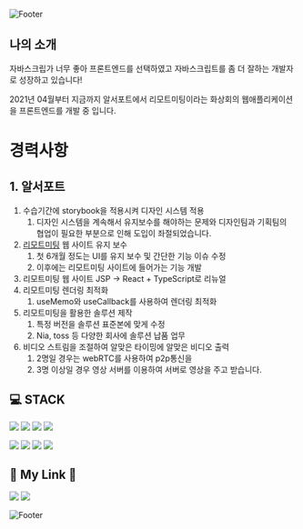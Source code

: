 ![Footer](https://capsule-render.vercel.app/api?type=waving&color=auto&height=200&section=header&text=Hwang%20taehyeun&fontSize=90)

## 나의 소개

자바스크립가 너무 좋아 프론트엔드를 선택하였고 자바스크립트를 좀 더 잘하는 개발자로 성장하고 있습니다!

2021년 04월부터 지금까지
알서포트에서 리모트미팅이라는 화상회의 웹애플리케이션을 프론트엔드를 개발 중 입니다.



# 경력사항

## 1. 알서포트

1. 수습기간에 storybook을 적용시켜 디자인 시스템 적용
   1. 디자인 시스템을 계속해서 유지보수를 해야하는 문제와
      디자인팀과 기획팀의 협업이 필요한 부분으로 인해 도입이 좌절되었습니다.
2. [리모트미팅](https://st.remotemeeting.com/ko/home) 웹 사이트 유지 보수
   1. 첫 6개월 정도는 UI를 유지 보수 및 간단한 기능 이슈 수정
   2. 이후에는 리모트미팅 사이트에 들어가는 기능 개발
3. 리모트미팅 웹 사이트 JSP -> React + TypeScript로 리뉴얼
4. 리모트미팅 렌더링 최적화
   1. useMemo와 useCallback를 사용하여 렌더링 최적화
5. 리모트미팅을 활용한 솔루션 제작
   1. 특정 버전을 솔루션 표준본에 맞게 수정
   2. Nia, toss 등 다양한 회사에 솔루션 납품 업무
6. 비디오 스트림을 조절하여 알맞은 타이밍에 알맞은 비디오 출력
   1. 2명일 경우는 webRTC를 사용하여 p2p통신을
   2. 3명 이상일 경우 영상 서버를 이용하여 서버로 영상을 주고 받습니다.




## 💻 STACK

<img src="https://img.shields.io/badge/HTML5-E34F26?style=flat-square&logo=HTML5&logoColor=white"/> <img src="https://img.shields.io/badge/CSS3-1572B6?style=flat-square&logo=CSS3&logoColor=white"/> <img src="https://img.shields.io/badge/Javascript-F7DF1E?style=flat-square&logo=Javascript&logoColor=white"/> <img src="https://img.shields.io/badge/TypeScript-3178C6?style=flat-square&logo=TypeScript&logoColor=white"/>

<img src="https://img.shields.io/badge/React-61DAFB?style=flat-square&logo=React&logoColor=white"/> <img src="https://img.shields.io/badge/Styled%2D%2DComponents-DB7093?style=flat-square&logo=Styled%2DComponents&logoColor=white"/> <img src="https://img.shields.io/badge/Redux-764ABC?style=flat-square&logo=Redux&logoColor=white"/> <img src="https://img.shields.io/badge/Redux%2D%2DSaga-999999?style=flat-square&logo=ReduxSaga&logoColor=white"/>

## 🧸 My Link 🧸

[<img src="https://img.shields.io/badge/Notion-000000?style=flat-square&logo=Notion&logoColor=white"/>](https://www.notion.so/4cd8b2770d66418787af7207c9bfe744) [<img src="https://img.shields.io/badge/Gmail-EA4335?style=flat-square&logo=Gmail&logoColor=white"/>](clowns1232@gmail.com)

![Footer](https://capsule-render.vercel.app/api?type=waving&color=auto&height=200&section=footer&text=Have%20a%20Good%20Day!!&fontSize=70)
